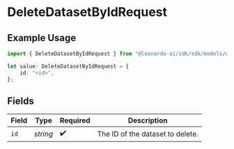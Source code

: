 # DeleteDatasetByIdRequest

## Example Usage

```typescript
import { DeleteDatasetByIdRequest } from "@leonardo-ai/sdk/sdk/models/operations";

let value: DeleteDatasetByIdRequest = {
    id: "<id>",
};
```

## Fields

| Field                            | Type                             | Required                         | Description                      |
| -------------------------------- | -------------------------------- | -------------------------------- | -------------------------------- |
| `id`                             | *string*                         | :heavy_check_mark:               | The ID of the dataset to delete. |